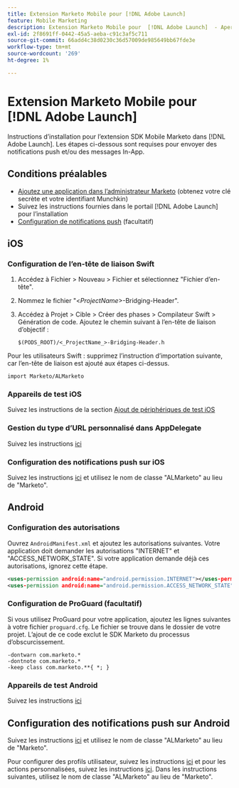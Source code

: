 ```yaml
---
title: Extension Marketo Mobile pour [!DNL Adobe Launch]
feature: Mobile Marketing
description: Extension Marketo Mobile pour  [!DNL Adobe Launch]  - Aperçu
exl-id: 2f8691ff-0442-45a5-aeba-c91c3af5c711
source-git-commit: 66add4c38d0230c36d57009de985649bb67fde3e
workflow-type: tm+mt
source-wordcount: '269'
ht-degree: 1%

---
```


# Extension Marketo Mobile pour [!DNL Adobe Launch]

Instructions d’installation pour l’extension SDK Mobile Marketo dans [!DNL Adobe Launch]. Les étapes ci-dessous sont requises pour envoyer des notifications push et/ou des messages In-App.

## Conditions préalables

- [Ajoutez une application dans l’administrateur Marketo](https://experienceleague.adobe.com/en/docs/marketo/using/product-docs/mobile-marketing/admin/add-a-mobile-app) (obtenez votre clé secrète et votre identifiant Munchkin)
- Suivez les instructions fournies dans le portail [!DNL Adobe Launch] pour l’installation
- [Configuration de notifications push](push-notifications.md) (facultatif)

## iOS

### Configuration de l’en-tête de liaison Swift

1. Accédez à Fichier > Nouveau > Fichier et sélectionnez &quot;Fichier d’en-tête&quot;.
1. Nommez le fichier &quot;&lt;_ProjectName_>-Bridging-Header&quot;.
1. Accédez à Projet > Cible > Créer des phases > Compilateur Swift > Génération de code. Ajoutez le chemin suivant à l’en-tête de liaison d’objectif :

   `$(PODS_ROOT)/<_ProjectName_>-Bridging-Header.h`

Pour les utilisateurs Swift : supprimez l’instruction d’importation suivante, car l’en-tête de liaison est ajouté aux étapes ci-dessus.

`import Marketo/ALMarketo`

### Appareils de test iOS

Suivez les instructions de la section [Ajout de périphériques de test iOS](installation.md#ios_test_devices)

### Gestion du type d’URL personnalisé dans AppDelegate

Suivez les instructions [ici](installation.md#ios_test_devices)

### Configuration des notifications push sur iOS

Suivez les instructions [ici](push-notifications.md) et utilisez le nom de classe &quot;ALMarketo&quot; au lieu de &quot;Marketo&quot;.

## Android

### Configuration des autorisations

Ouvrez `AndroidManifest.xml` et ajoutez les autorisations suivantes. Votre application doit demander les autorisations &quot;INTERNET&quot; et &quot;ACCESS_NETWORK_STATE&quot;. Si votre application demande déjà ces autorisations, ignorez cette étape.

```xml
<uses‐permission android:name="android.permission.INTERNET"></uses‐permission>
<uses‐permission android:name="android.permission.ACCESS_NETWORK_STATE"></uses‐permission>
```

### Configuration de ProGuard (facultatif)

Si vous utilisez ProGuard pour votre application, ajoutez les lignes suivantes à votre fichier `proguard.cfg`. Le fichier se trouve dans le dossier de votre projet. L’ajout de ce code exclut le SDK Marketo du processus d’obscurcissement.

```
-dontwarn com.marketo.*
-dontnote com.marketo.*
-keep class com.marketo.**{ *; }
```

### Appareils de test Android

Suivez les instructions [ici](installation.md#android_test_devices)

## Configuration des notifications push sur Android

Suivez les instructions [ici](installation.md#android_firebase_cloud_messaging_support) et utilisez le nom de classe &quot;ALMarketo&quot; au lieu de &quot;Marketo&quot;.

Pour configurer des profils utilisateur, suivez les instructions [ici](user-profiles.md) et pour les actions personnalisées, suivez les instructions [ici](custom-actions.md#android_custom_action). Dans les instructions suivantes, utilisez le nom de classe &quot;ALMarketo&quot; au lieu de &quot;Marketo&quot;.
